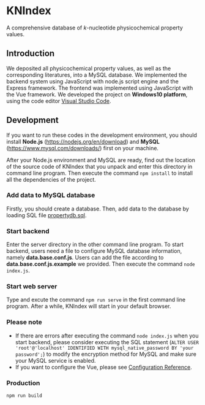 # KNIndex
A comprehensive database of *k*-nucleotide physicochemical property values.

## Introduction
We deposited all physicochemical property values, as well as the corresponding literatures, into a MySQL database. We implemented the backend system using JavaScript with node.js script engine and the Express framework. The frontend was implemented using JavaScript with the Vue framework. We developed the project on **Windows10 platform**, using the code editor [Visual Studio Code](https://code.visualstudio.com/).

## Development
If you want to run these codes in the development environment, you should install **Node.js** (https://nodejs.org/en/download) and **MySQL** (https://www.mysql.com/downloads/) first on your machine.

After your Node.js environment and MySQL are ready, find out the location of the source code of KNIndex that you unpack and enter this directory in command line program. Then execute the command `npm install` to install all the dependencies of the project.

### Add data to MySQL database
Firstly, you should create a database. Then, add data to the database by loading SQL file [propertydb.sql](https://github.com/wyzhang0401/KNIndex/blob/master/properties/propertydb.sql).

### Start backend
Enter the server directory in the other command line program. To start backend, users need a file to configure MySQL database information, namely **data.base.conf.js**. Users can add the file according to **data.base.conf.js.example** we provided. Then execute the command `node index.js`. 

### Start web server
Type and excute the command `npm run serve` in the first command line program. After a while, KNIndex will start in your default browser.

### **Please note**

- If there are errors after executing the command `node index.js` when you start backend, please consider executing the SQL statement (`ALTER USER 'root'@'localhost' IDENTIFIED WITH mysql_native_password BY 'your password';`) to modify the encryption method for MySQL and make sure your MySQL service is enabled.
- If you want to configure the Vue, please see [Configuration Reference](https://cli.vuejs.org/config/).

### Production
```
npm run build
```
